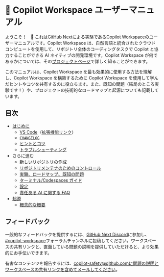 # 📖 Copilot Workspace ユーザーマニュアル

ようこそ！　👋 これは[GitHub Next](https://githubnext.com)による実験である[Copilot Workspace](https://copilot-workspace.githubnext.com)のユーザーマニュアルです。Copilot Workspace は、自然言語と統合されたクラウドコンピュートを使用して、リポジトリ全体のコーディングタスクで Copilot と協力することができる AI ネイティブの開発環境です。Copilot Workspace が何であるかについては、その[プロジェクトページ](https://githubnext.com/projects/copilot-workspace/)で詳しく知ることができます。

このマニュアルは、Copilot Workspace を最も効果的に使用する方法を理解し、Copilot Workspace を構築するために Copilot Workspace を使用して学んだヒントやコツを共有するのに役立ちます。また、既知の問題（結局のところ実験です！）や、プロジェクトの技術的なロードマップと起源についても記載しています。

## 目次

* [はじめに](getting-started.md)
  - [VS Code](vscode.md)（[拡張機能リンク](https://gh.io/cw-vscode)）
  - [`CHANGELOG`](changes.md)
  - [ヒントとコツ](tips-and-tricks.md)
  - [トラブルシューティング](troubleshooting.md)
* さらに進む
  - [新しいリポジトリの作成](creating-repos.md)
  - [リポジトリメンテナのためのコントロール](repo-maintainers.md)
  - [実験、ロードマップ、既知の問題](known-issues.md)
  - [ターミナル/Codespaces ガイド](codespaces-guide.md)
  - [設定](settings.md)
  - [責任ある AI に関する FAQ](responsible-ai-faq.md)
* [起源](origins.md)
  - [概念的な概要](overview.md)

## フィードバック

一般的なフィードバックを提供するには、[GitHub Next Discord](https://discord.gg/FeGshJZ2yy)に参加し、[#copilot-workspace](https://discord.com/channels/735557230698692749/1237161687233200279)フォーラムチャンネルに投稿してください。ワークスペースの共有リンクと、直面している問題の説明を提供していただけると、より効果的にお手伝いできます。

有害なコンテンツを報告するには、copilot-safety@github.comに問題の説明とワークスペースの共有リンクを含めてメールしてください。
